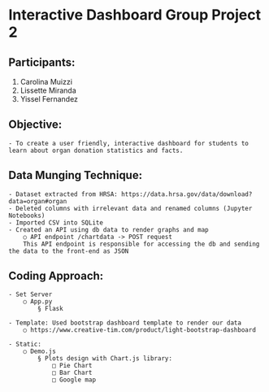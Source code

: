 # Interactive Dashboard Group Project 2
## Participants:
1. Carolina Muizzi
2. Lissette Miranda
3. Yissel Fernandez

## Objective:
	- To create a user friendly, interactive dashboard for students to learn about organ donation statistics and facts. 

## Data Munging Technique:
	- Dataset extracted from HRSA: https://data.hrsa.gov/data/download?data=organ#organ
	- Deleted columns with irrelevant data and renamed columns (Jupyter Notebooks)
	- Imported CSV into SQLite
	- Created an API using db data to render graphs and map
		○ API endpoint /chartdata -> POST request
		This API endpoint is responsible for accessing the db and sending the data to the front-end as JSON

## Coding Approach:
	- Set Server
		○ App.py
			§ Flask
			
	- Template: Used bootstrap dashboard template to render our data
		○ https://www.creative-tim.com/product/light-bootstrap-dashboard
		
	- Static:
		○ Demo.js
			§ Plots design with Chart.js library:
				□ Pie Chart
				□ Bar Chart
                □ Google map